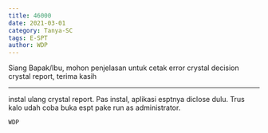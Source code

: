 ```yaml
---
title: 46000
date: 2021-03-01
category: Tanya-SC
tags: E-SPT
author: WDP
---
```


Siang Bapak/Ibu, mohon penjelasan untuk cetak error crystal decision crystal report, terima kasih

---

instal ulang crystal report. Pas instal, aplikasi esptnya diclose dulu. Trus kalo udah coba buka espt pake run as administrator.

`WDP`

